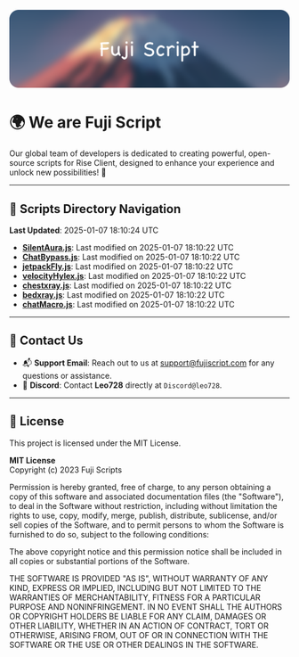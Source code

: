![Banner](.github/b.webp)

# 🌍 **We are Fuji Script**

Our global team of developers is dedicated to creating powerful, open-source scripts for Rise Client, designed to enhance your experience and unlock new possibilities! 🌟

---
<!-- SCRIPTS_NAVIGATION_START -->
## 📂 **Scripts Directory Navigation**

**Last Updated**: 2025-01-07 18:10:24 UTC

- **[SilentAura.js](scripts/SilentAura.js)**: Last modified on 2025-01-07 18:10:22 UTC
- **[ChatBypass.js](scripts/ChatBypass.js)**: Last modified on 2025-01-07 18:10:22 UTC
- **[jetpackFly.js](scripts/jetpackFly.js)**: Last modified on 2025-01-07 18:10:22 UTC
- **[velocityHylex.js](scripts/velocityHylex.js)**: Last modified on 2025-01-07 18:10:22 UTC
- **[chestxray.js](scripts/chestxray.js)**: Last modified on 2025-01-07 18:10:22 UTC
- **[bedxray.js](scripts/bedxray.js)**: Last modified on 2025-01-07 18:10:22 UTC
- **[chatMacro.js](scripts/chatMacro.js)**: Last modified on 2025-01-07 18:10:22 UTC

<!-- SCRIPTS_NAVIGATION_END -->

---

## 💬 **Contact Us**  
- 📬 **Support Email**: Reach out to us at [support@fujiscript.com](mailto:support@fujiscript.com) for any questions or assistance.  
- 💬 **Discord**: Contact **Leo728** directly at `Discord@leo728`.

---

## 📜 **License**

This project is licensed under the MIT License.  

**MIT License**  
Copyright (c) 2023 Fuji Scripts  

Permission is hereby granted, free of charge, to any person obtaining a copy of this software and associated documentation files (the "Software"), to deal in the Software without restriction, including without limitation the rights to use, copy, modify, merge, publish, distribute, sublicense, and/or sell copies of the Software, and to permit persons to whom the Software is furnished to do so, subject to the following conditions:  

The above copyright notice and this permission notice shall be included in all copies or substantial portions of the Software.  

THE SOFTWARE IS PROVIDED "AS IS", WITHOUT WARRANTY OF ANY KIND, EXPRESS OR IMPLIED, INCLUDING BUT NOT LIMITED TO THE WARRANTIES OF MERCHANTABILITY, FITNESS FOR A PARTICULAR PURPOSE AND NONINFRINGEMENT. IN NO EVENT SHALL THE AUTHORS OR COPYRIGHT HOLDERS BE LIABLE FOR ANY CLAIM, DAMAGES OR OTHER LIABILITY, WHETHER IN AN ACTION OF CONTRACT, TORT OR OTHERWISE, ARISING FROM, OUT OF OR IN CONNECTION WITH THE SOFTWARE OR THE USE OR OTHER DEALINGS IN THE SOFTWARE.  
